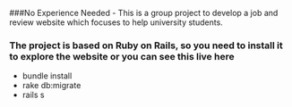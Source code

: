 ###No Experience Needed
	- This is a group project to develop a job and review website which focuses to help university students.
	
### The project is based on Ruby on Rails, so you need to install it to explore the website or you can see this live here 
 - bundle install
 - rake db:migrate
 - rails s



